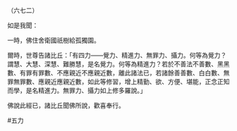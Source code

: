 （六七二）

如是我聞：

一時，佛住舍衛國祇樹給孤獨園。

爾時，世尊告諸比丘：「有四力——覺力、精進力、無罪力、攝力。何等為覺力？謂慧、大慧、深慧、難勝慧，是名覺力。何等為精進力？若於不善法不善數、黑黑數、有罪有罪數、不應親近不應親近數，離此諸法已，若諸餘善善數、白白數、無罪無罪數、應親近應親近數，如此等修習，增上精勤、欲、方便、堪能，正念正知而學，是名精進力。無罪力、攝力如上修多羅說。」

佛說此經已，諸比丘聞佛所說，歡喜奉行。



#五力

